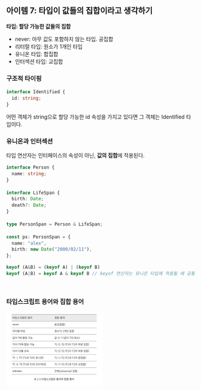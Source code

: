 ## 아이템 7: 타입이 값들의 집합이라고 생각하기

**타입: 할당 가능한 값들의 집합**

- never: 아무 값도 포함하지 않는 타입. 공집합
- 리터럴 타입: 원소가 1개인 타입
- 유니온 타입: 합집합
- 인터섹션 타입: 교집합

### 구조적 타이핑

```ts
interface Identified {
  id: string;
}
```

어떤 객체가 string으로 할당 가능한 id 속성을 가지고 있다면 그 객체는 Identified 타입이다.

### 유니온과 인터섹션

타입 연산자는 인터페이스의 속성이 아닌, **값의 집합**에 적용된다.

```ts
interface Person {
  name: string;
}

interface LifeSpan {
  birth: Date;
  death?: Date;
}

type PersonSpan = Person & LifeSpan;

const ps: PersonSpan = {
  name: "alex",
  birth: new Date("2000/02/11"),
};
```

```ts
keyof (A&B) = (keyof A) | (keyof B)
keyof (A|B) = keyof A & keyof B // keyof 연산자는 유니온 타입에 적용될 때 공통된 속성을 찾는다.
```

<br>

### 타입스크립트 용어와 집합 용어

![alt text](image.png)
